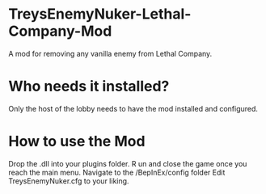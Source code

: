 # TreysEnemyNuker-Lethal-Company-Mod
A mod for removing any vanilla enemy from Lethal Company.

# Who needs it installed?
Only the host of the lobby needs to have the mod installed and configured.

# How to use the Mod
Drop the .dll into your plugins folder. R
un and close the game once you reach the main menu.
Navigate to the /BepInEx/config folder
Edit TreysEnemyNuker.cfg to your liking.

